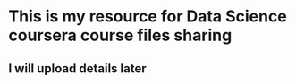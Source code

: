 # This is my resource for Data Science coursera course files sharing

## I will upload details later